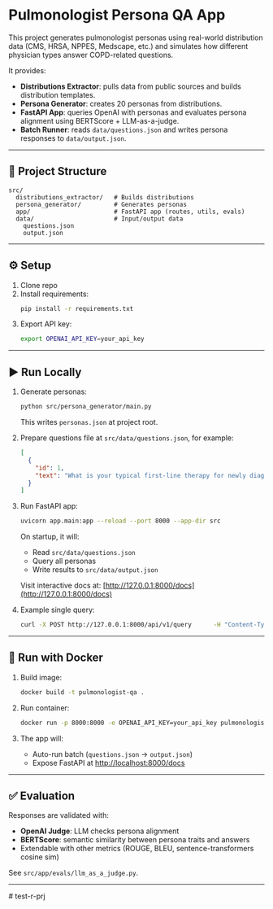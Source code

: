 # Pulmonologist Persona QA App

This project generates pulmonologist personas using real-world distribution data (CMS, HRSA, NPPES, Medscape, etc.) and simulates how different physician types answer COPD-related questions.

It provides:
- **Distributions Extractor**: pulls data from public sources and builds distribution templates.
- **Persona Generator**: creates 20 personas from distributions.
- **FastAPI App**: queries OpenAI with personas and evaluates persona alignment using BERTScore + LLM-as-a-judge.
- **Batch Runner**: reads `data/questions.json` and writes persona responses to `data/output.json`.

---

## 📂 Project Structure

```
src/
  distributions_extractor/   # Builds distributions
  persona_generator/         # Generates personas
  app/                       # FastAPI app (routes, utils, evals)
  data/                      # Input/output data
    questions.json
    output.json
```

---

## ⚙️ Setup

1. Clone repo
2. Install requirements:
   ```bash
   pip install -r requirements.txt
   ```
3. Export API key:
   ```bash
   export OPENAI_API_KEY=your_api_key
   ```

---

## ▶️ Run Locally

1. Generate personas:
   ```bash
   python src/persona_generator/main.py
   ```

   This writes `personas.json` at project root.

2. Prepare questions file at `src/data/questions.json`, for example:
   ```json
   [
     {
       "id": 1,
       "text": "What is your typical first-line therapy for newly diagnosed moderate COPD?"
     }
   ]
   ```

3. Run FastAPI app:
   ```bash
   uvicorn app.main:app --reload --port 8000 --app-dir src
   ```

   On startup, it will:
   - Read `src/data/questions.json`
   - Query all personas
   - Write results to `src/data/output.json`

   Visit interactive docs at: [http://127.0.0.1:8000/docs](http://127.0.0.1:8000/docs)

4. Example single query:
   ```bash
   curl -X POST http://127.0.0.1:8000/api/v1/query      -H "Content-Type: application/json"      -d '{"question": "How often do you refer patients to pulmonary rehab?"}'
   ```

---

## 🐳 Run with Docker

1. Build image:
   ```bash
   docker build -t pulmonologist-qa .
   ```

2. Run container:
   ```bash
   docker run -p 8000:8000 -e OPENAI_API_KEY=your_api_key pulmonologist-qa
   ```

3. The app will:
   - Auto-run batch (`questions.json` → `output.json`)
   - Expose FastAPI at [http://localhost:8000/docs](http://localhost:8000/docs)

---

## ✅ Evaluation

Responses are validated with:
- **OpenAI Judge**: LLM checks persona alignment
- **BERTScore**: semantic similarity between persona traits and answers
- Extendable with other metrics (ROUGE, BLEU, sentence-transformers cosine sim)

See `src/app/evals/llm_as_a_judge.py`.

---
#   t e s t - r - p r j  
 